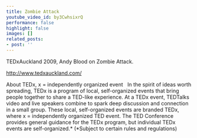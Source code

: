 ```yaml
---
title: Zombie Attack
youtube_video_id: by3CwhsixrQ
performance: false
highlight: false
images: []
related_posts:
- post: ''
---
```


TEDxAuckland 2009, Andy Blood on Zombie Attack.

http://www.tedxauckland.com/

About TEDx, x = independently organized event   In the spirit of ideas worth spreading, TEDx is a program of local, self-organized events that bring people together to share a TED-like experience. At a TEDx event, TEDTalks video and live speakers combine to spark deep discussion and connection in a small group. These local, self-organized events are branded TEDx, where x = independently organized TED event. The TED Conference provides general guidance for the TEDx program, but individual TEDx events are self-organized.* (*Subject to certain rules and regulations)
